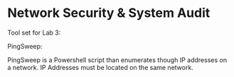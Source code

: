 # Network Security & System Audit
Tool set for Lab 3:

PingSweep:

PingSweep is a Powershell script than enumerates though IP addresses on a network.
IP Addresses must be located on the same network.
